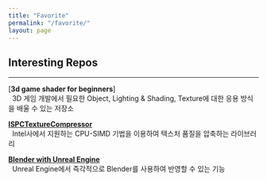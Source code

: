```yaml
---
title: "Favorite"
permalink: "/favorite/"
layout: page
---
```


## Interesting Repos
---

[__3d game shader for beginners__]  
&nbsp; 3D 게임 개발에서 필요한 Object, Lighting & Shading, Texture에 대한 응용 방식을 배울 수 있는 저장소  

[__ISPCTextureCompressor__]  
&nbsp; Intel사에서 지원하는 CPU-SIMD 기법을 이용하여 텍스처 품질을 압축하는 라이브러리  

[__Blender with Unreal Engine__]  
&nbsp; Unreal Engine에서 즉각적으로 Blender를 사용하여 반영할 수 있는 기능  
 
 [__3d_game_shader_for_beginners__  ]: <https://github.com/ironin0923/3d-game-shaders-for-beginners>
 [__ISPCTextureCompressor__]: <https://github.com/ironin0923/ISPCTextureCompressor>
 [__Blender with Unreal Engine__]: <https://github.com/ironin0923/Blender-For-UnrealEngine-Addons>
